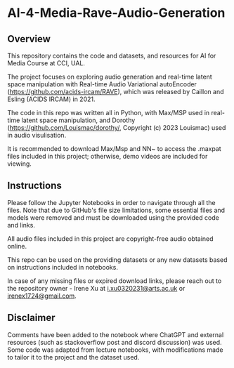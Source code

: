 # AI-4-Media-Rave-Audio-Generation


## Overview

This repository contains the code and datasets, and resources for AI for Media Course at CCI, UAL.

The project focuses on exploring audio generation and real-time latent space manipulation with Real-time Audio Variational autoEncoder (https://github.com/acids-ircam/RAVE), which was released by Caillon and Esling (ACIDS IRCAM) in 2021.

The code in this repo was written all in Python, with Max/MSP used in real-time latent space manipulation, and Dorothy (https://github.com/Louismac/dorothy/, Copyright (c) 2023 Louismac) used in audio visulisation.

It is recommended to download Max/Msp and NN~ to access the .maxpat files included in this project; otherwise, demo videos are included for viewing.


## Instructions

Please follow the Jupyter Notebooks in order to navigate through all the files. Note that due to GitHub's file size limitations, some essential files and models were removed and must be downloaded using the provided code and links.

All audio files included in this project are copyright-free audio obtained online. 

This repo can be used on the providing datasets or any new datasets based on instructions included in notebooks.

In case of any missing files or expired download links, please reach out to the repository owner - Irene Xu at i.xu0320231@arts.ac.uk or irenex1724@gmail.com.


## Disclaimer

Comments have been added to the notebook where ChatGPT and external resources (such as stackoverflow post and discord discussion) was used. Some code was adapted from lecture notebooks, with modifications made to tailor it to the project and the dataset used.







